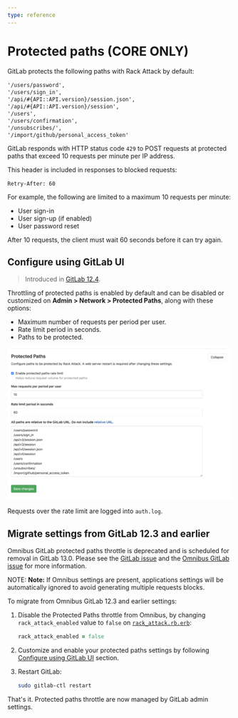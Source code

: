 ```yaml
---
type: reference
---
```


# Protected paths **(CORE ONLY)**

GitLab protects the following paths with Rack Attack by default:

```
'/users/password',
'/users/sign_in',
'/api/#{API::API.version}/session.json',
'/api/#{API::API.version}/session',
'/users',
'/users/confirmation',
'/unsubscribes/',
'/import/github/personal_access_token'
```

GitLab responds with HTTP status code `429` to POST requests at protected paths
that exceed 10 requests per minute per IP address.

This header is included in responses to blocked requests:

```
Retry-After: 60
```

For example, the following are limited to a maximum 10 requests per minute:

- User sign-in
- User sign-up (if enabled)
- User password reset

After 10 requests, the client must wait 60 seconds before it can
try again.

## Configure using GitLab UI

> Introduced in [GitLab 12.4](https://gitlab.com/gitlab-org/gitlab-ce/merge_requests/31246).

Throttling of protected paths is enabled by default and can be disabled or
customized on **Admin > Network > Protected Paths**, along with these options:

- Maximum number of requests per period per user.
- Rate limit period in seconds.
- Paths to be protected.

![protected-paths](img/protected_paths.png)

Requests over the rate limit are logged into `auth.log`.

## Migrate settings from GitLab 12.3 and earlier

Omnibus GitLab protected paths throttle is deprecated and is scheduled for removal in
GitLab 13.0. Please see the [GitLab issue](https://gitlab.com/gitlab-org/gitlab/issues/29952) and the [Omnibus GitLab issue](https://gitlab.com/gitlab-org/omnibus-gitlab/issues/4688) for more information.

NOTE: **Note:** If Omnibus settings are present, applications settings will be automatically ignored to avoid generating multiple requests blocks.

To migrate from Omnibus GitLab 12.3 and earlier settings:

1. Disable the Protected Paths throttle from Omnibus, by changing `rack_attack_enabled` value to `false` on [`rack_attack.rb.erb`](https://gitlab.com/gitlab-org/omnibus-gitlab/blob/master/files/gitlab-cookbooks/gitlab/templates/default/rack_attack.rb.erb#L18):

   ```ruby
   rack_attack_enabled = false
   ```

1. Customize and enable your protected paths settings by following [Configure using GitLab UI](#configure-using-gitlab-ui) section.

1. Restart GitLab:

   ```bash
   sudo gitlab-ctl restart
   ```

That's it. Protected paths throttle are now managed by GitLab admin settings.
